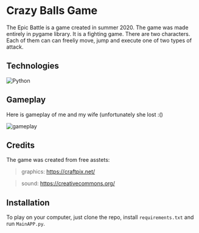 # Crazy Balls Game

The Epic Battle is a game created in summer 2020. The game was made entirely in pygame library.
It is a fighting game. There are two characters. Each of them can can freeliy move, jump and execute one of two types of attack.

## Technologies

![Python](https://img.shields.io/badge/python-3670A0?style=for-the-badge&logo=python&logoColor=ffdd54)

## Gameplay

Here is gameplay of me and my wife (unfortunately she lost :()

![gameplay](https://github.com/Propsowicz/Epic-Battle/blob/main/pictures/gameplay.gif?raw=true)

## Credits

The game was created from free asstets:

>graphics: https://craftpix.net/

>sound: https://creativecommons.org/

## Installation

To play on your computer, just clone the repo, install ```requirements.txt``` and run ```MainAPP.py```.
